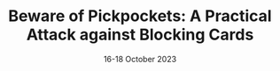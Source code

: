 ---
title: "Beware of Pickpockets: A Practical Attack against Blocking Cards"
authors: "M. Alecci, L. Attanasio, A. Brighente, M. Conti, E. Losiouk, H. Ochiai, F. Turrin"
venue: "In Proceedings of the 26th International Symposium on Research in Attacks, Intrusions, and Defenses (RAID 2023)"
type: "conference"
year: 2023
location: "Hong Kong"
date: "16-18 October 2023"
paperurl: "https://dl.acm.org/doi/abs/10.1145/3607199.3607243"
github: "https://github.com/spritz-group/BlockingCardAnalysis"
--- 